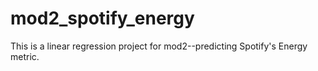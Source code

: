 # mod2_spotify_energy
This is a linear regression project for mod2--predicting Spotify's Energy metric.

